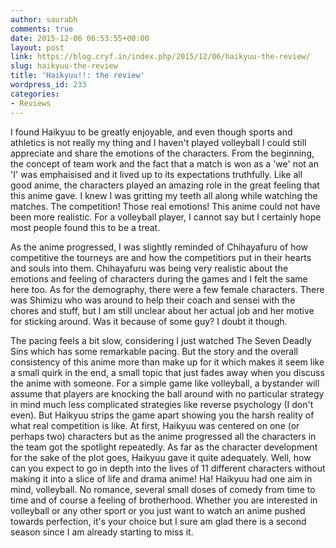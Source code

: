 ```yaml
---
author: saurabh
comments: true
date: 2015-12-06 06:53:55+00:00
layout: post
link: https://blog.cryf.in/index.php/2015/12/06/haikyuu-the-review/
slug: haikyuu-the-review
title: 'Haikyuu!!: the review'
wordpress_id: 233
categories:
- Reviews
---
```


I found Haikyuu to be greatly enjoyable, and even though sports and athletics is not really my thing and I haven't played volleyball I could still appreciate and share the emotions of the characters. From the beginning, the concept of team work and the fact that a match is won as a 'we' not an 'I' was emphaisised and it lived up to its expectations truthfully. Like all good anime, the characters played an amazing role in the great feeling that this anime gave. I knew I was gritting my teeth all along while watching the matches. The competition! Those real emotions! This anime could not have been more realistic. For a volleyball player, I cannot say but I certainly hope most people found this to be a treat.

As the anime progressed, I was slightly reminded of Chihayafuru of how competitive the tourneys are and how the competitiors put in their hearts and souls into them. Chihayafuru was being very realistic about the emotions and feeling of characters during the games and I felt the same here too. As for the demography, there were a few female characters. There was Shimizu who was around to help their coach and sensei with the chores and stuff, but I am still unclear about her actual job and her motive for sticking around. Was it because of some guy? I doubt it though.

The pacing feels a bit slow, considering I just watched The Seven Deadly Sins which has some remarkable pacing. But the story and the overall consistency of this anime more than make up for it which makes it seem like a small quirk in the end, a small topic that just fades away when you discuss the anime with someone. For a simple game like volleyball, a bystander will assume that players are knocking the ball around with no particular strategy in mind much less complicated strategies like reverse psychology (I don't even). But Haikyuu strips the game apart showing you the harsh reality of what real competition is like. At first, Haikyuu was centered on one (or perhaps two) characters but as the anime progressed all the characters in the team got the spotlight repeatedly. As far as the character development for the sake of the plot goes, Haikyuu gave it quite adequately. Well, how can you expect to go in depth into the lives of 11 different characters without making it into a slice of life and drama anime! Ha! Haikyuu had one aim in mind, volleyball. No romance, several small doses of comedy from time to time and of course a feeling of brotherhood. Whether you are interested in volleyball or any other sport or you just want to watch an anime pushed towards perfection, it's your choice but I sure am glad there is a second season since I am already starting to miss it.
